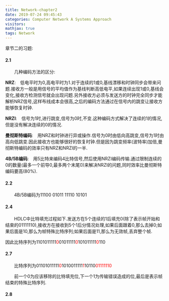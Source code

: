 ```yaml
---
title: Network-chapter2
date: 2019-07-24 09:45:43
categories: Computer Network A Systems Approach
visitors: 
mathjax: true
tags: Network
---
```

章节二的习题:

#### 2.1

&emsp;&emsp;几种编码方法的区分:

**NRZ**:&emsp;低电平时为0,高电平时为1.对于连续的1或0,基线漂移和时钟同步会带来问题.接收方一般是用信号的平均值作为基线判断高低电平,如果连续出现1或0,基线会变化,接收方检测信号就会出现问题.另外接收方必须与发送方的时钟完全同步才能解析NRZ信号,这样布线成本会很高,之后的编码方法通过在信号内的跳变让接收方能够恢复时钟.

**NRZI**:&emsp;信号为1时,进行跳变,信号为0时,不变.这种编码方式解决了连续的1的情况,但是没有解决连续的0的情况.

**曼彻斯特编码**:&emsp;用NRZ和时钟进行异或操作.信号为0时由低向高跳变,信号为1时由高向低跳变.因此接收方也能够很好的恢复时钟.但是因为跳变频率(波特率)加倍,曼彻斯特编码的效率只有NRZ和NRZI的一半.

**4B/5B编码**:&emsp;用5比特来编码4比特信号,然后使用NRZI编码传输.通过限制连续的0的数量(最多一个前导0,最多两个末尾0)来解决NRZI的问题,同时效率比曼彻斯特编码要高(80%).

#### 2.2

&emsp;&emsp;4B/5B编码为11100 01011 11110 10101

#### 2.4

&emsp;&emsp;HDLC中比特填充过程如下.发送方在5个连续的1后填充0(除了表示帧开始和结束的01111110),接收方在接收到5个1后分情况处理,如果后面跟着0,那么去掉0;如果后面是10,那么为帧特殊比特序列;如果后面是11,那么为无效帧,丢弃整个帧.

因此比特序列为1101011111<font color="red">0</font>01011111<font color="red">0</font>101011111<font color="red">0</font>110

#### 2.7

&emsp;&emsp;比特序列为01101011111<font color="red">0</font>1010011111<font color="red">1</font>10110<font color="red">01111110</font>

&emsp;&emsp;前一个0为应该移除的比特填充位,下一个1为传输错误造成的位,最后是表示帧结束的特殊比特序列.

#### 2.8

&emsp;&emsp;
